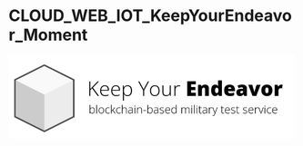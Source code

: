 # CLOUD_WEB_IOT_KeepYourEndeavor_Moment
<p align="center">
    <img src="./images/logo.png" alt="logo">
</p>